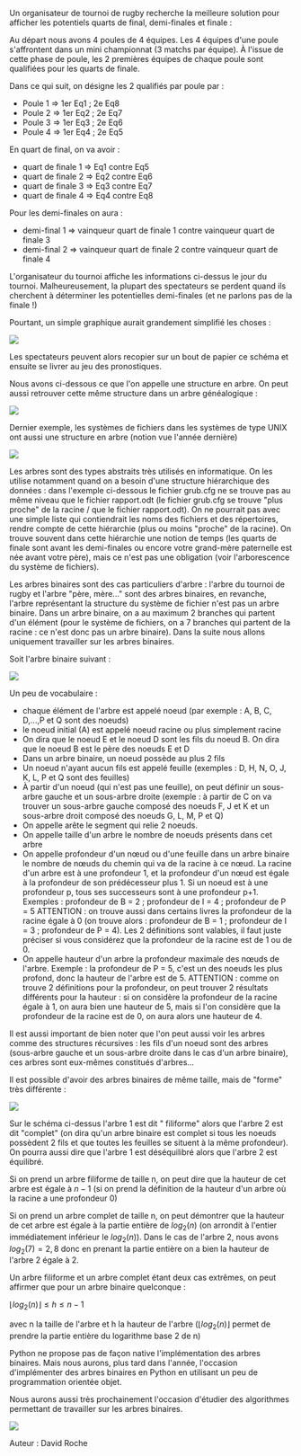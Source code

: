 Un organisateur de tournoi de rugby recherche la meilleure solution pour afficher les potentiels quarts de final, demi-finales et finale :

Au départ nous avons 4 poules de 4 équipes. Les 4 équipes d'une poule s'affrontent dans un mini championnat (3 matchs par équipe). À l'issue de cette phase de poule, les 2 premières équipes de chaque poule sont qualifiées pour les quarts de finale.

Dans ce qui suit, on désigne les 2 qualifiés par poule par :

- Poule 1 => 1er Eq1 ; 2e Eq8
- Poule 2 => 1er Eq2 ; 2e Eq7
- Poule 3 => 1er Eq3 ; 2e Eq6
- Poule 4 => 1er Eq4 ; 2e Eq5

En quart de final, on va avoir :

- quart de finale 1 => Eq1 contre Eq5
- quart de finale 2 => Eq2 contre Eq6
- quart de finale 3 => Eq3 contre Eq7
- quart de finale 4 => Eq4 contre Eq8

Pour les demi-finales on aura :

- demi-final 1 => vainqueur quart de finale 1 contre vainqueur quart de finale 3
- demi-final 2 => vainqueur quart de finale 2 contre vainqueur quart de finale 4

L'organisateur du tournoi affiche les informations ci-dessus le jour du tournoi. Malheureusement, la plupart des spectateurs se perdent quand ils cherchent à déterminer les potentielles demi-finales (et ne parlons pas de la finale !)

Pourtant, un simple graphique aurait grandement simplifié les choses :

![](img/nsi_term_structDo_arbre_1.png)

Les spectateurs peuvent alors recopier sur un bout de papier ce schéma et ensuite se livrer au jeu des pronostiques.

Nous avons ci-dessous ce que l'on appelle une structure en arbre. On peut aussi retrouver cette même structure dans un arbre généalogique :

![](img/nsi_term_structDo_arbre_2.png)


Dernier exemple, les systèmes de fichiers dans les systèmes de type UNIX ont aussi une structure en arbre (notion vue l'année dernière)

![](img/nsi_prem_base_linux_2.png)

Les arbres sont des types abstraits très utilisés en informatique. On les utilise notamment quand on a besoin d'une structure hiérarchique des données : dans l'exemple ci-dessous le fichier grub.cfg ne se trouve pas au même niveau que le fichier rapport.odt (le fichier grub.cfg se trouve "plus proche" de la racine / que le fichier rapport.odt). On ne pourrait pas avec une simple liste qui contiendrait les noms des fichiers et des répertoires, rendre compte de cette hiérarchie (plus ou moins "proche" de la racine). On trouve souvent dans cette hiérarchie une notion de temps (les quarts de finale sont avant les demi-finales ou encore votre grand-mère paternelle est née avant votre père), mais ce n'est pas une obligation (voir l'arborescence du système de fichiers).

Les arbres binaires sont des cas particuliers d'arbre : l'arbre du tournoi de rugby et l'arbre "père, mère..." sont des arbres binaires, en revanche, l'arbre représentant la structure du système de fichier n'est pas un arbre binaire. Dans un arbre binaire, on a au maximum 2 branches qui partent d'un élément (pour le système de fichiers, on a 7 branches qui partent de la racine : ce n'est donc pas un arbre binaire). Dans la suite nous allons uniquement travailler sur les arbres binaires.

Soit l'arbre binaire suivant :

![](img/nsi_term_structDo_arbre_3.png)

Un peu de vocabulaire :

- chaque élément de l'arbre est appelé noeud (par exemple : A, B, C, D,...,P et Q sont des noeuds)
- le noeud initial (A) est appelé noeud racine ou plus simplement racine
- On dira que le noeud E et le noeud D sont les fils du noeud B. On dira que le noeud B est le père des noeuds E et D
- Dans un arbre binaire, un noeud possède au plus 2 fils
- Un noeud n'ayant aucun fils est appelé feuille (exemples : D, H, N, O, J, K, L, P et Q sont des feuilles)
- À partir d'un noeud (qui n'est pas une feuille), on peut définir un sous-arbre gauche et un sous-arbre droite (exemple : à partir de C on va trouver un sous-arbre gauche composé des noeuds F, J et K et un sous-arbre droit composé des noeuds G, L, M, P et Q)
- On appelle arête le segment qui relie 2 noeuds.
- On appelle taille d'un arbre le nombre de noeuds présents dans cet arbre
- On appelle profondeur d'un nœud ou d'une feuille dans un arbre binaire le nombre de nœuds du chemin qui va de la racine à ce nœud. La racine d'un arbre est à une profondeur 1, et la profondeur d'un nœud est égale à la profondeur de son prédécesseur plus 1. Si un noeud est à une profondeur p, tous ses successeurs sont à une profondeur p+1. Exemples : profondeur de B = 2 ; profondeur de I = 4 ; profondeur de P = 5
ATTENTION : on trouve aussi dans certains livres la profondeur de la racine égale à 0 (on trouve alors : profondeur de B = 1 ; profondeur de I = 3 ; profondeur de P = 4). Les 2 définitions sont valables, il faut juste préciser si vous considérez que la profondeur de la racine est de 1 ou de 0.
- On appelle hauteur d'un arbre la profondeur maximale des nœuds de l'arbre. Exemple : la profondeur de P = 5, c'est un des noeuds les plus profond, donc la hauteur de l'arbre est de 5.
ATTENTION : comme on trouve 2 définitions pour la profondeur, on peut trouver 2 résultats différents pour la hauteur : si on considère la profondeur de la racine égale à 1, on aura bien une hauteur de 5, mais si l'on considère que la profondeur de la racine est de 0, on aura alors une hauteur de 4.

Il est aussi important de bien noter que l'on peut aussi voir les arbres comme des structures récursives : les fils d'un noeud sont des arbres (sous-arbre gauche et un sous-arbre droite dans le cas d'un arbre binaire), ces arbres sont eux-mêmes constitués d'arbres...

Il est possible d'avoir des arbres binaires de même taille, mais de "forme" très différente :

![](img/nsi_term_structDo_arbre_4.png)

Sur le schéma ci-dessus l'arbre 1 est dit " filiforme" alors que l'arbre 2 est dit "complet" (on dira qu'un arbre binaire est complet si tous les noeuds possèdent 2 fils et que toutes les feuilles se situent à la même profondeur). On pourra aussi dire que l'arbre 1 est déséquilibré alors que l'arbre 2 est équilibré.

Si on prend un arbre filiforme de taille n, on peut dire que la hauteur de cet arbre est égale à $n−1$ (si on prend la définition de la hauteur d'un arbre où la racine a une profondeur 0)

Si on prend un arbre complet de taille n, on peut démontrer que la hauteur de cet arbre est égale à la partie entière de $log_2(n)$ (on arrondit à l'entier immédiatement inférieur le $log_2(n)$). Dans le cas de l'arbre 2, nous avons $log_2(7)=2,8$ donc en prenant la partie entière on a bien la hauteur de l'arbre 2 égale à 2.

Un arbre filiforme et un arbre complet étant deux cas extrêmes, on peut affirmer que pour un arbre binaire quelconque :

$\lfloor log_2(n) \rfloor  \leq h \leq n-1$
				
avec n la taille de l'arbre et h la hauteur de l'arbre ($\lfloor log_2(n) \rfloor$ permet de prendre la partie entière du logarithme base 2 de n)

Python ne propose pas de façon native l'implémentation des arbres binaires. Mais nous aurons, plus tard dans l'année, l'occasion d'implémenter des arbres binaires en Python en utilisant un peu de programmation orientée objet.

Nous aurons aussi très prochainement l'occasion d'étudier des algorithmes permettant de travailler sur les arbres binaires.


![](img/cc.png)

Auteur : David Roche